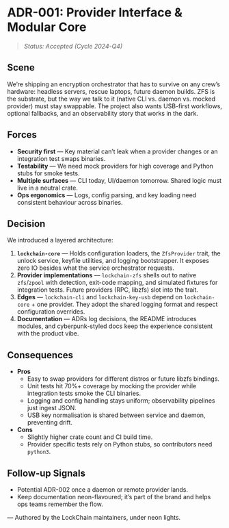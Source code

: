 # ADR-001: Provider Interface & Modular Core

> _Status: Accepted (Cycle 2024-Q4)_  

## Scene

We’re shipping an encryption orchestrator that has to survive on any crew’s hardware: headless servers, rescue laptops, future daemon builds. ZFS is the substrate, but the way we talk to it (native CLI vs. daemon vs. mocked provider) must stay swappable. The project also wants USB-first workflows, optional fallbacks, and an observability story that works in the dark.

## Forces

- **Security first** — Key material can’t leak when a provider changes or an integration test swaps binaries.
- **Testability** — We need mock providers for high coverage and Python stubs for smoke tests.
- **Multiple surfaces** — CLI today, UI/daemon tomorrow. Shared logic must live in a neutral crate.
- **Ops ergonomics** — Logs, config parsing, and key loading need consistent behaviour across binaries.

## Decision

We introduced a layered architecture:

1. **`lockchain-core`** — Holds configuration loaders, the `ZfsProvider` trait, the unlock service, keyfile utilities, and logging bootstrapper. It exposes zero IO besides what the service orchestrator requests.
2. **Provider implementations** — `lockchain-zfs` shells out to native `zfs`/`zpool` with detection, exit-code mapping, and simulated fixtures for integration tests. Future providers (RPC, libzfs) slot into the trait.
3. **Edges** — `lockchain-cli` and `lockchain-key-usb` depend on `lockchain-core` + one provider. They adopt the shared logging format and respect configuration overrides.
4. **Documentation** — ADRs log decisions, the README introduces modules, and cyberpunk-styled docs keep the experience consistent with the product vibe.

## Consequences

- **Pros**
  - Easy to swap providers for different distros or future libzfs bindings.
  - Unit tests hit 70%+ coverage by mocking the provider while integration tests smoke the CLI binaries.
  - Logging and config handling stays uniform; observability pipelines just ingest JSON.
  - USB key normalisation is shared between service and daemon, preventing drift.
- **Cons**
  - Slightly higher crate count and CI build time.
  - Provider specific tests rely on Python stubs, so contributors need `python3`.

## Follow-up Signals

- Potential ADR-002 once a daemon or remote provider lands.
- Keep documentation neon-flavoured; it’s part of the brand and helps ops teams remember the flow.

— Authored by the LockChain maintainers, under neon lights.
